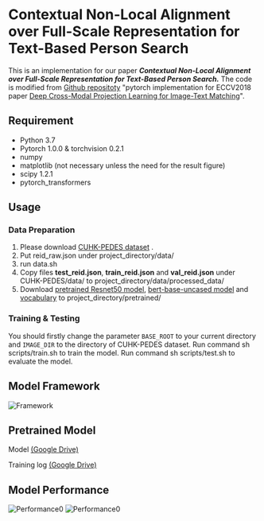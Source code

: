 # Contextual Non-Local Alignment over Full-Scale Representation for Text-Based Person Search
This is an implementation for our paper ***Contextual Non-Local Alignment over Full-Scale Representation for Text-Based Person Search.***  The code is modified from [Github repositoty](https://github.com/labyrinth7x/Deep-Cross-Modal-Projection-Learning-for-Image-Text-Matching) "pytorch implementation for ECCV2018 paper [Deep Cross-Modal Projection Learning for Image-Text Matching](http://openaccess.thecvf.com/content_ECCV_2018/papers/Ying_Zhang_Deep_Cross-Modal_Projection_ECCV_2018_paper.pdf)".
## Requirement
* Python 3.7
* Pytorch 1.0.0 & torchvision 0.2.1
* numpy
* matplotlib (not necessary unless the need for the result figure)  
* scipy 1.2.1 
* pytorch_transformers
## Usage

### Data Preparation

1. Please download [CUHK-PEDES dataset](https://github.com/ShuangLI59/Person-Search-with-Natural-Language-Description) .
2. Put reid_raw.json under project_directory/data/
3. run data.sh
2. Copy files **test_reid.json**, **train_reid.json** and **val_reid.json** under CUHK-PEDES/data/ to project_directory/data/processed_data/
3. Download [pretrained Resnet50 model](https://download.pytorch.org/models/resnet50-19c8e357.pth),  [bert-base-uncased model](https://s3.amazonaws.com/models.huggingface.co/bert/bert-base-uncased.tar.gz) and [vocabulary](https://s3.amazonaws.com/models.huggingface.co/bert/bert-base-uncased-vocab.txt) to project_directory/pretrained/

### Training & Testing

You should firstly change the parameter `BASE_ROOT` to your current directory and `IMAGE_DIR` to the directory of CUHK-PEDES dataset.
Run command sh scripts/train.sh to train the model. 
Run command sh scripts/test.sh to evaluate the model. 

## Model Framework
![Framework](figures/framework.JPG)

## Pretrained Model

Model [(Google Drive)](https://drive.google.com/file/d/1uQBaNshke8b2l-V1pmiWzd316uM7LV7C/view?usp=sharing)

Training log [(Google Drive)](https://drive.google.com/file/d/1MFMsZ7bn1TCqZUHsSvsDoJOMF0r_8uK0/view?usp=sharing)

## Model Performance

![Performance0](figures/table1.JPG)
![Performance0](figures/figure4.JPG)


